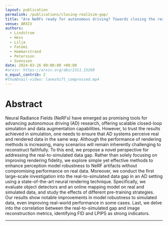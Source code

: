 ```yaml
---
layout: publication
permalink: /publications/closing-real2sim-gap/
title: "Are NeRFs ready for autonomous driving? Towards closing the real-to-simulation gap"
venue: ARXIV
authors:
  - Lindstrom
  - Hess
  - Lilja
  - Fatemi
  - Hammarstrand
  - Petersson
  - Svensson
date: 2024-03-26 00:00:00 +00:00
#arxiv: https://arxiv.org/abs/2311.15260
n_equal_contrib: 2
#thumbnail-video: laneshift_compressed.mp4
---
```



# Abstract
Neural Radiance Fields (NeRFs) have emerged as promising tools for advancing autonomous driving (AD) research, offering scalable closed-loop simulation and data augmentation capabilities. However, to trust the results achieved in simulation, one needs to ensure that AD systems perceive real and rendered data in the same way. Although the performance of rendering methods is increasing, many scenarios will remain inherently challenging to reconstruct faithfully. To this end, we propose a novel perspective for addressing the real-to-simulated data gap. Rather than solely focusing on improving rendering fidelity, we explore simple yet effective methods to enhance perception model robustness to NeRF artifacts without compromising performance on real data. Moreover, we conduct the first large-scale investigation into the real-to-simulated data gap in an AD setting using a state-of-the-art neural rendering technique. Specifically, we evaluate object detectors and an online mapping model on real and simulated data, and study the effects of different pre-training strategies. Our results show notable improvements in model robustness to simulated data, even improving real-world performance in some cases. Last, we delve into the correlation between the real-to-simulated gap and image reconstruction metrics, identifying FID and LPIPS as strong indicators.


---
<!-- 
# BibTeX
```bibtex
@article{lindstrom2024real2sim,
  title     = {Are NeRFs ready for autonomous driving? Towards closing the real-to-simulation gap},
  author    = {Carl Lindstr{\"o}m, Georg Hess, Adam Lilja, Maryam Fatemi, Lars Hammarstrand, Christoffer Petersson, Lennart Svensson},
  journal   = {arXiv preprint arXiv:2311.15260},
  year      = {2024}
}
``` -->

